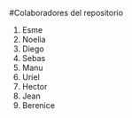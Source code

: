 #Colaboradores del repositorio

1. Esme
2. Noelia
3. Diego
4. Sebas
5. Manu
6. Uriel
7. Hector
8. Jean
9. Berenice